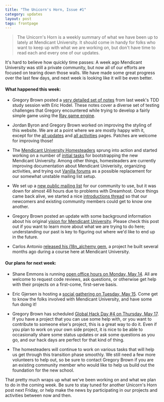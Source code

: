 ```yaml
---
title: "The Unicorn's Horn, Issue #1"
category: updates
layout: post
tags: frontpage
---
```


> The Unicorn's Horn is a weekly summary of what we have been up to lately at Mendicant University. It should come in handy for folks who want to keep up with what we are working on, but don't have time to read each and every one of our updates.

It's hard to believe how quickly time passes: A week ago Mendicant University was still a private community, but now all of our efforts are focused on tearing down those walls. We have made some great progress over the last few days, and next week is looking like it will be even better.

#### What happened this week:

* Gregory Brown posted a [very detailed set of notes](https://github.com/mendicant/mendicantuniversity.org/wiki/TDD-study-session-%282012-May-03%29) from last week's TDD study session with Eric Hodel. These notes cover a diverse set of testing challenges that Gregory encountered while trying to develop a fairly simple game using the [Ray game engine](http://mon-ouie.github.com/projects/ray.html).

* Jordan Byron and Gregory Brown worked on improving the styling of this website. We are at a point where we are mostly happy with it, except for the [all updates](/updates.html) and [all activities](/activities.html) pages. Patches are welcome for improving those!

* The [Mendicant University Homesteaders](https://github.com/mendicant/mendicantuniversity.org/wiki/Mendicant-Homesteaders) sprung into action and started working on a number of [initial tasks](http://forum.mendicantuniversity.org/discussion/5/initial-tasks-for-homesteaders#Body) for bootstrapping the new Mendicant University. Among other things, homesteaders are currently improving documentation about Mendicant Univerisity, organizing activities, and trying out [Vanilla forums](http://vanillaforums.org)  as a possible replacement for our somewhat unstable mailing list setup. 

* We set up a [new public mailing list](http://lists.mendicantuniversity.org/listinfo.cgi/community-mendicantuniversity.org) for our community to use, but it was down for almost 48 hours due to problems with Dreamhost. Once things came back alive, we started a nice [introductions thread](http://lists.mendicantuniversity.org/pipermail/community-mendicantuniversity.org/Week-of-Mon-20120507/thread.html) so that our newcomers and existing community members could get to know one another.

* Gregory Brown posted an update with some background information about his original [vision for Mendicant University](http://localhost:4000/updates/2012/05/06/the-road-to-defining-our-culture.html). Please check this post out if you want to learn more about what we are trying to do here; understanding our past is key to figuring out where we'd like to end up in the future.

* Carlos Antonio [released his i18n_alchemy gem](http://blog.plataformatec.com.br/2012/05/i18n-alchemy-localization-and-parsing/), a project he built several months ago during a course here at Mendicant University.

#### Our plans for next week:

* Shane Emmons is running [open office hours on Monday, May 14](/activities/2012/05/14/office-hours-with-shane-emmons.html). All are welcome to request code reviews, ask questions, or otherwise get help with their projects on a first-come, first-serve basis.

* Eric Gjersen is hosting a [social gathering on Tuesday, May 15](/2012/05/15/social-gathering.html). Come get to know the folks involved with Mendicant University, and have some fun doing it!

* Gregory Brown has scheduled [Global Hack Day #4 on Thursday, May 17](/activities/2012/05/17/global-hack-day-4.html). If you have a project that you can use some help with, or you want to contribute to someone else's project, this is a great way to do it. Even if you plan to work on your own side project, it is nice to be able to occasionally share some status updates or ask some questions as you go, and our hack days are perfect for that kind of thing.

* The homesteaders will continue to work on various tasks that will help us get through this transition phase smoothly. We still need a few more volunteers to help out, so be sure to contact Gregory Brown if you are an existing community member who would like to help us build out the foundation for the new school.

That pretty much wraps up what we've been working on and what we plan to do in the coming week. Be sure to stay tuned for another Unicorn's Horn post next Friday, or help make the news by participating in our projects and activities between now and then.
